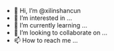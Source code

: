 - 👋 Hi, I’m @xilinshancun
- 👀 I’m interested in ...
- 🌱 I’m currently learning ...
- 💞️ I’m looking to collaborate on ...
- 📫 How to reach me ...

<!---
xilinshancun/xilinshancun is a ✨ special ✨ repository because its `README.md` (this file) appears on your GitHub profile.
You can click the Preview link to take a look at your changes.
--->
